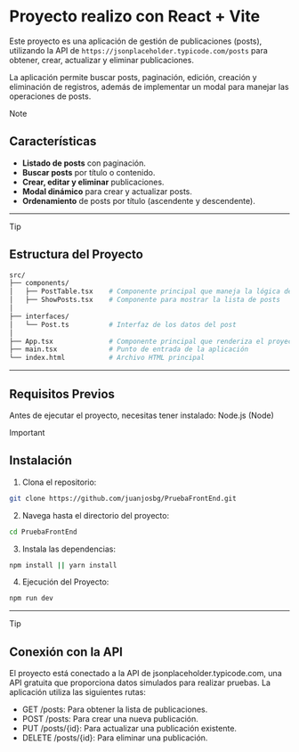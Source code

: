 # Proyecto realizo con React + Vite

Este proyecto es una aplicación de gestión de publicaciones (posts), utilizando la 
API de `https://jsonplaceholder.typicode.com/posts` para obtener, crear, actualizar y eliminar publicaciones.

La aplicación permite buscar posts, paginación, edición, creación y eliminación de registros, además de implementar un modal para manejar las operaciones de posts.


> [!NOTE]  
> ## Características
> - **Listado de posts** con paginación.
> - **Buscar posts** por título o contenido.
> - **Crear, editar y eliminar** publicaciones.
> - **Modal dinámico** para crear y actualizar posts.
> - **Ordenamiento** de posts por título (ascendente y descendente).


______________________________



> [!TIP]
> ## Estructura del Proyecto
> ```bash
> src/
> ├── components/
> │   ├── PostTable.tsx    # Componente principal que maneja la lógica del CRUD
> │   ├── ShowPosts.tsx    # Componente para mostrar la lista de posts
> │   
> ├── interfaces/
> │   └── Post.ts          # Interfaz de los datos del post
> │   
> ├── App.tsx              # Componente principal que renderiza el proyecto
> ├── main.tsx             # Punto de entrada de la aplicación
> └── index.html           # Archivo HTML principal
> ```


______________________________


## Requisitos Previos
Antes de ejecutar el proyecto, necesitas tener instalado:
Node.js (Node)


> [!IMPORTANT]
> ## Instalación
> 1. Clona el repositorio:
> ```bash
> git clone https://github.com/juanjosbg/PruebaFrontEnd.git
> ```
> 
> 2. Navega hasta el directorio del proyecto:
> ```bash
> cd PruebaFrontEnd
> ```
> 
> 3. Instala las dependencias:
> ```bash
> npm install || yarn install
> ```
> 
> 4. Ejecución del Proyecto:
> ```bash
> npm run dev
> ```


______________________________



> [!TIP]
> ## Conexión con la API
> El proyecto está conectado a la API de jsonplaceholder.typicode.com, una API gratuita que proporciona datos simulados para realizar pruebas. La aplicación utiliza las siguientes rutas:
> - GET /posts: Para obtener la lista de publicaciones.
> - POST /posts: Para crear una nueva publicación.
> - PUT /posts/{id}: Para actualizar una publicación existente.
> - DELETE /posts/{id}: Para eliminar una publicación.